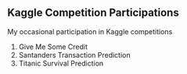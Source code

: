## Kaggle Competition Participations
My occasional participation in Kaggle competitions

1. Give Me Some Credit
2. Santanders Transaction Prediction
3. Titanic Survival Prediction